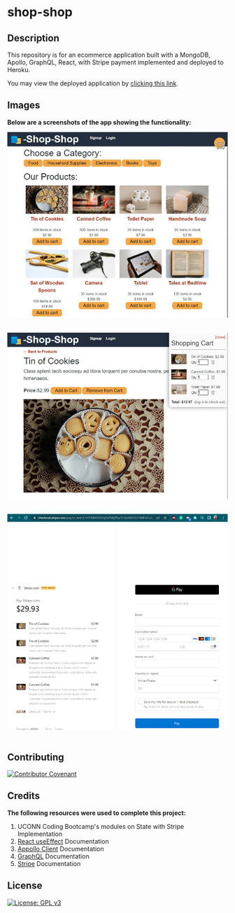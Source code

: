 # shop-shop

## Description

This repository is for an ecommerce application built with a MongoDB, Apollo, GraphQL, React, with Stripe payment implemented and deployed to Heroku.

You may view the deployed application by [clicking this link](https://powerful-cliffs-30975.herokuapp.com/).


## Images

**Below are a screenshots of the app showing the functionality:**
 
![homepage view](./client/public/images/Screenshot1.jpg)  
<br />

![checkout view](./client/public/images/Screenshot2.jpg)  
<br />

![Stripe payment view](./client/public/images/Screenshot3jpg.jpg)  
<br />

## Contributing

[![Contributor Covenant](https://img.shields.io/badge/Contributor%20Covenant-2.1-4baaaa.svg)](code_of_conduct.md)

## Credits

**The following resources were used to complete this project:**
1. UCONN Coding Bootcamp's modules on State with Stripe Implementation
2. [React useEffect](https://reactjs.org/docs/hooks-effect.html) Documentation 
3. [Appollo Client](https://www.apollographql.com/docs/tutorial/client) Documentation 
4. [GraphQL](https://graphql.org/learn/) Documentation
5. [Stripe](https://stripe.com/docs) Documentation


## License
[![License: GPL v3](https://img.shields.io/badge/License-GPLv3-blue.svg)](https://www.gnu.org/licenses/gpl-3.0)

